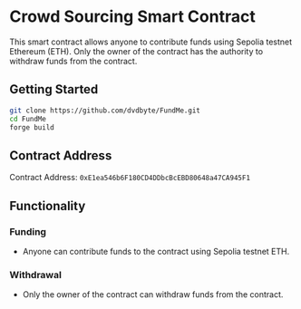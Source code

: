 # Crowd Sourcing Smart Contract

This smart contract allows anyone to contribute funds using Sepolia testnet Ethereum (ETH). Only the owner of the contract has the authority to withdraw funds from the contract.

## Getting Started

```bash
git clone https://github.com/dvdbyte/FundMe.git
cd FundMe
forge build
```

## Contract Address
Contract Address: `0xE1ea546b6F180CD4DDbcBcEBD80648a47CA945F1`

## Functionality

### Funding
- Anyone can contribute funds to the contract using Sepolia testnet ETH.

### Withdrawal
- Only the owner of the contract can withdraw funds from the contract.